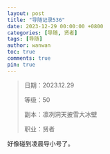 ```yaml
---
layout: post
title: "导随记录536"
date: 2023-12-29 00:00:00 +0800
categories: [导随, 贤者]
tags: [导随]
author: wanwan
toc: true
comments: true
pin: true
---
```

> 日期：2023.12.29
>
> 等级：50
>
> 副本：凛冽洞天披雪大冰壁
>
> 职业：贤者

好像碰到凌晨导小号了。